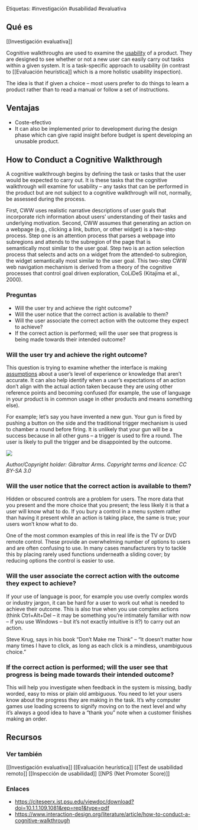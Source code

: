 Etiquetas: #investigación #usabilidad #evaluativa 

## Qué es
[[Investigación evaluativa]]

Cognitive walkthroughs are used to examine the [usability](https://www.interaction-design.org/literature/topics/usability "What is Usability?") of a product. They are designed to see whether or not a new user can easily carry out tasks within a given system. It is a task-specific approach to usability (in contrast to [[Evaluación heurística]] which is a more holistic usability inspection). 

The idea is that if given a choice – most users prefer to do things to learn a product rather than to read a manual or follow a set of instructions.

## Ventajas
- Coste-efectivo
- It can also be implemented prior to development during the design phase which can give rapid insight before budget is spent developing an unusable product.

## How to Conduct a Cognitive Walkthrough
A cognitive walkthrough begins by defining the task or tasks that the user would be expected to carry out. It is these tasks that the cognitive walkthrough will examine for usability – any tasks that can be performed in the product but are not subject to a cognitive walkthrough will not, normally, be assessed during the process.

First, CWW uses realistic narrative descriptions of user goals that incorporate rich information about users’ understanding of their tasks and underlying motivation. Second, CWW assumes that generating an action on a webpage (e.g., clicking a link, button, or other widget) is a two-step process. Step one is an attention process that parses a webpage into subregions and attends to the subregion of the page that is  
semantically most similar to the user goal. Step two is an action selection process that selects and acts on a widget from the attended-to subregion, the widget semantically most similar to the user goal. This two-step CWW web navigation mechanism is derived from a theory of the cognitive processes that control goal driven exploration, CoLiDeS (Kitajima et al., 2000).

### Preguntas
-   Will the user try and achieve the right outcome?
-   Will the user notice that the correct action is available to them?
-   Will the user associate the correct action with the outcome they expect to achieve?
-   If the correct action is performed; will the user see that progress is being made towards their intended outcome?

### Will the user try and achieve the right outcome?
This question is trying to examine whether the interface is making [assumptions](https://www.interaction-design.org/literature/topics/assumptions "What is Assumptions?") about a user’s level of experience or knowledge that aren’t accurate. It can also help identify when a user’s expectations of an action don’t align with the actual action taken because they are using other reference points and becoming confused (for example, the use of language in your product is in common usage in other products and means something else).

For example; let’s say you have invented a new gun. Your gun is fired by pushing a button on the side and the traditional trigger mechanism is used to chamber a round before firing. It is unlikely that your gun will be a success because in all other guns – a trigger is used to fire a round. The user is likely to pull the trigger and be disappointed by the outcome.

![](https://public-media.interaction-design.org/images/uploads/ee3b4b803bc6f0ecd5fc983474f979e0.jpg)

_Author/Copyright holder: Gibraltar Arms. Copyright terms and licence: CC BY-SA 3.0_

### Will the user notice that the correct action is available to them?
Hidden or obscured controls are a problem for users. The more data that you present and the more choice that you present; the less likely it is that a user will know what to do. If you bury a control in a menu system rather than having it present while an action is taking place, the same is true; your users won’t know what to do.

One of the most common examples of this in real life is the TV or DVD remote control. These provide an overwhelming number of options to users and are often confusing to use. In many cases manufacturers try to tackle this by placing rarely used functions underneath a sliding cover; by reducing options the control is easier to use.

### Will the user associate the correct action with the outcome they expect to achieve?
If your use of language is poor, for example you use overly complex words or industry jargon, it can be hard for a user to work out what is needed to achieve their outcome. This is also true when you use complex actions (think Ctrl+Alt+Del – it may be something you’re intimately familiar with now – if you use Windows – but it’s not exactly intuitive is it?) to carry out an action.

Steve Krug, says in his book “Don’t Make me Think” – “It doesn’t matter how many times I have to click, as long as each click is a mindless, unambiguous choice.”

### If the correct action is performed; will the user see that progress is being made towards their intended outcome?
This will help you investigate when feedback in the system is missing, badly worded, easy to miss or plain old ambiguous. You need to let your users know about the progress they are making in the task. It’s why computer games use loading screens to signify moving on to the next level and why it’s always a good idea to have a “thank you” note when a customer finishes making an order.

## Recursos
### Ver también
[[Investigación evaluativa]]
[[Evaluación heurística]]
[[Test de usabilidad remoto]]
[[Inspección de usabilidad]]
[[NPS (Net Promoter Score)]]

### Enlaces
- https://citeseerx.ist.psu.edu/viewdoc/download?doi=10.1.1.109.1081&rep=rep1&type=pdf
- https://www.interaction-design.org/literature/article/how-to-conduct-a-cognitive-walkthrough